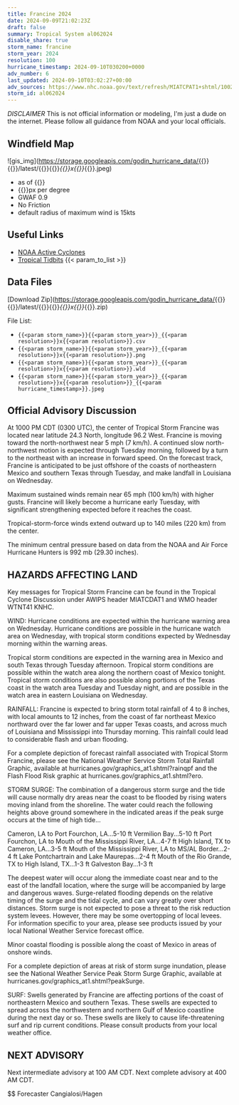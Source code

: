 ```yaml
---
title: Francine 2024
date: 2024-09-09T21:02:23Z
draft: false
summary: Tropical System al062024
disable_share: true
storm_name: francine
storm_year: 2024
resolution: 100
hurricane_timestamp: 2024-09-10T030200+0000
adv_number: 6
last_updated: 2024-09-10T03:02:27+00:00
adv_sources: https://www.nhc.noaa.gov/text/refresh/MIATCPAT1+shtml/100230.shtml;https://www.nhc.noaa.gov/refresh/graphics_at1+shtml/212929.shtml?cone
storm_id: al062024
---
```

*DISCLAIMER* This is not official information or modeling, I'm just a dude on the internet.  Please follow all guidance from NOAA and your local officials.

## Windfield Map
![gis_img](https://storage.googleapis.com/godin_hurricane_data/{{<param storm_name>}}{{<param storm_year>}}/latest/{{<param storm_name>}}{{<param storm_year>}}_{{<param resolution>}}x{{<param resolution>}}_{{<param hurricane_timestamp>}}.jpeg)

- as of {{<param last_updated>}}
- {{<param resolution>}}px per degree
- GWAF 0.9
- No Friction
- default radius of maximum wind is 15kts

## Useful Links
- [NOAA Active Cyclones](https://www.nhc.noaa.gov/)
- [Tropical Tidbits](https://www.tropicaltidbits.com/storminfo/)
{{< param_to_list >}}

## Data Files
[Download Zip](https://storage.googleapis.com/godin_hurricane_data/{{<param storm_name>}}{{<param storm_year>}}/latest/{{<param storm_name>}}{{<param storm_year>}}_{{<param resolution>}}x{{<param resolution>}}_{{<param hurricane_timestamp>}}.zip)

File List:
- `{{<param storm_name>}}{{<param storm_year>}}_{{<param resolution>}}x{{<param resolution>}}.csv`
- `{{<param storm_name>}}{{<param storm_year>}}_{{<param resolution>}}x{{<param resolution>}}.png`
- `{{<param storm_name>}}{{<param storm_year>}}_{{<param resolution>}}x{{<param resolution>}}.wld`
- `{{<param storm_name>}}{{<param storm_year>}}_{{<param resolution>}}x{{<param resolution>}}_{{<param hurricane_timestamp>}}.jpeg`


## Official Advisory Discussion
At 1000 PM CDT (0300 UTC), the center of Tropical Storm Francine was
located near latitude 24.3 North, longitude 96.2 West. Francine is
moving toward the north-northwest near 5 mph (7 km/h).  A continued
slow north-northwest motion is expected through Tuesday morning,
followed by a turn to the northeast with an increase in forward
speed. On the forecast track, Francine is anticipated to be just
offshore of the coasts of northeastern Mexico and southern Texas
through Tuesday, and make landfall in Louisiana on Wednesday.
 
Maximum sustained winds remain near 65 mph (100 km/h) with higher
gusts.  Francine will likely become a hurricane early Tuesday, with
significant strengthening expected before it reaches the coast.
 
Tropical-storm-force winds extend outward up to 140 miles (220 km)
from the center.
 
The minimum central pressure based on data from the NOAA and Air
Force Hurricane Hunters is 992 mb (29.30 inches).
 
 
HAZARDS AFFECTING LAND
----------------------
Key messages for Tropical Storm Francine can be found in the
Tropical Cyclone Discussion under AWIPS header MIATCDAT1 and WMO
header WTNT41 KNHC.
 
WIND: Hurricane conditions are expected within the hurricane 
warning area on Wednesday. Hurricane conditions are possible in the 
hurricane watch area on Wednesday, with tropical storm conditions 
expected by Wednesday morning within the warning areas.
 
Tropical storm conditions are expected in the warning area in Mexico
and south Texas through Tuesday afternoon. Tropical storm conditions
are possible within the watch area along the northern coast of
Mexico tonight. Tropical storm conditions are also possible along
portions of the Texas coast in the watch area Tuesday and Tuesday
night, and are possible in the watch area in eastern Louisiana on
Wednesday.
 
RAINFALL: Francine is expected to bring storm total rainfall of 4 to
8 inches, with local amounts to 12 inches, from the coast of far
northeast Mexico northward over the far lower and far upper Texas
coasts, and across much of Louisiana and Mississippi into Thursday
morning. This rainfall could lead to considerable flash and urban
flooding.
 
For a complete depiction of forecast rainfall associated with
Tropical Storm Francine, please see the National Weather Service
Storm Total Rainfall Graphic, available at
hurricanes.gov/graphics_at1.shtml?rainqpf and the Flash Flood Risk
graphic at hurricanes.gov/graphics_at1.shtml?ero.
 
STORM SURGE:  The combination of a dangerous storm surge and the
tide will cause normally dry areas near the coast to be flooded by
rising waters moving inland from the shoreline.  The water could
reach the following heights above ground somewhere in the indicated
areas if the peak surge occurs at the time of high tide...
 
Cameron, LA to Port Fourchon, LA...5-10 ft
Vermilion Bay...5-10 ft
Port Fourchon, LA to Mouth of the Mississippi River, LA...4-7 ft
High Island, TX to Cameron, LA...3-5 ft
Mouth of the Mississippi River, LA to MS/AL Border...2-4 ft
Lake Pontchartrain and Lake Maurepas...2-4 ft
Mouth of the Rio Grande, TX to High Island, TX...1-3 ft
Galveston Bay...1-3 ft
 
The deepest water will occur along the immediate coast near and to
the east of the landfall location, where the surge will be
accompanied by large and dangerous waves.  Surge-related flooding
depends on the relative timing of the surge and the tidal cycle, and
can vary greatly over short distances. Storm surge is not expected
to pose a threat to the risk reduction system levees. However, there
may be some overtopping of local levees. For information specific
to your area, please see products issued by your local National
Weather Service forecast office.
 
Minor coastal flooding is possible along the coast of Mexico in
areas of onshore winds.
 
For a complete depiction of areas at risk of storm surge
inundation, please see the National Weather Service Peak
Storm Surge Graphic, available at
hurricanes.gov/graphics_at1.shtml?peakSurge.
 
SURF:  Swells generated by Francine are affecting portions of the
coast of northeastern Mexico and southern Texas.  These swells are
expected to spread across the northwestern and northern Gulf of
Mexico coastline during the next day or so.  These swells are likely
to cause life-threatening surf and rip current conditions.  Please
consult products from your local weather office.
 
 
NEXT ADVISORY
-------------
Next intermediate advisory at 100 AM CDT.
Next complete advisory at 400 AM CDT.
 
$$
Forecaster Cangialosi/Hagen